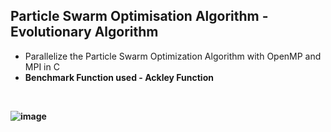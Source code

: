 ## Particle Swarm Optimisation Algorithm - Evolutionary Algorithm
- Parallelize the Particle Swarm Optimization Algorithm with OpenMP and MPI in C
- <b>Benchmark Function used - Ackley Function<b>
<br>

![image](https://github.com/KeerthanaG23/Particle-Swarm-Optimisation-HPC/assets/116378322/69717030-40cb-4b72-80b9-9d45b3322f2d)
